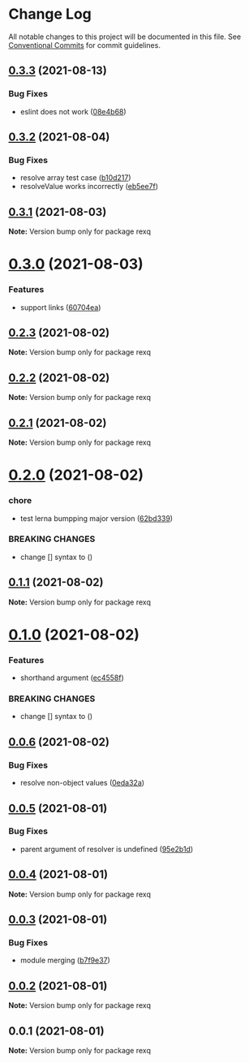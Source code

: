 # Change Log

All notable changes to this project will be documented in this file.
See [Conventional Commits](https://conventionalcommits.org) for commit guidelines.

## [0.3.3](https://github.com/linq2js/rexq/compare/rexq@0.3.2...rexq@0.3.3) (2021-08-13)


### Bug Fixes

* eslint does not work ([08e4b68](https://github.com/linq2js/rexq/commit/08e4b68319629036dcdff68bb808e0f840c07f80))





## [0.3.2](https://github.com/linq2js/rexq/compare/rexq@0.3.1...rexq@0.3.2) (2021-08-04)


### Bug Fixes

* resolve array test case ([b10d217](https://github.com/linq2js/rexq/commit/b10d217fb6f21ef4f44a9b8d37c2e3b6e2ad7a97))
* resolveValue works incorrectly ([eb5ee7f](https://github.com/linq2js/rexq/commit/eb5ee7f6ec6a6d55242d95db2e99c25d8d94af5b))





## [0.3.1](https://github.com/linq2js/rexq/compare/rexq@0.3.0...rexq@0.3.1) (2021-08-03)

**Note:** Version bump only for package rexq





# [0.3.0](https://github.com/linq2js/rexq/compare/rexq@0.2.3...rexq@0.3.0) (2021-08-03)


### Features

* support links ([60704ea](https://github.com/linq2js/rexq/commit/60704ea7610db9334972ac8622673707bae57016))





## [0.2.3](https://github.com/linq2js/rexq/compare/rexq@0.2.2...rexq@0.2.3) (2021-08-02)

**Note:** Version bump only for package rexq





## [0.2.2](https://github.com/linq2js/rexq/compare/rexq@0.2.1...rexq@0.2.2) (2021-08-02)

**Note:** Version bump only for package rexq





## [0.2.1](https://github.com/linq2js/rexq/compare/rexq@0.2.0...rexq@0.2.1) (2021-08-02)

**Note:** Version bump only for package rexq





# [0.2.0](https://github.com/linq2js/rexq/compare/rexq@0.1.1...rexq@0.2.0) (2021-08-02)


### chore

* test lerna bumpping major version ([62bd339](https://github.com/linq2js/rexq/commit/62bd33968bf5d9e8959238fededbc7147d17187f))


### BREAKING CHANGES

* change [] syntax to ()





## [0.1.1](https://github.com/linq2js/rexq/compare/rexq@0.1.0...rexq@0.1.1) (2021-08-02)

**Note:** Version bump only for package rexq





# [0.1.0](https://github.com/linq2js/rexq/compare/rexq@0.0.6...rexq@0.1.0) (2021-08-02)


### Features

* shorthand argument ([ec4558f](https://github.com/linq2js/rexq/commit/ec4558f59dfa1d578d0b394c9b0d99232fe0cd28))


### BREAKING CHANGES

* change [] syntax to ()





## [0.0.6](https://github.com/linq2js/rexq/compare/rexq@0.0.5...rexq@0.0.6) (2021-08-02)


### Bug Fixes

* resolve non-object values ([0eda32a](https://github.com/linq2js/rexq/commit/0eda32ae30993c034b31a6bfac77c50cd129c143))





## [0.0.5](https://github.com/linq2js/rexq/compare/rexq@0.0.4...rexq@0.0.5) (2021-08-01)


### Bug Fixes

* parent argument of resolver is undefined ([95e2b1d](https://github.com/linq2js/rexq/commit/95e2b1d5c86788aaf5f8a6bc32967b76043c2530))





## [0.0.4](https://github.com/linq2js/rexq/compare/rexq@0.0.3...rexq@0.0.4) (2021-08-01)

**Note:** Version bump only for package rexq





## [0.0.3](https://github.com/linq2js/rexq/compare/rexq@0.0.2...rexq@0.0.3) (2021-08-01)


### Bug Fixes

* module merging ([b7f9e37](https://github.com/linq2js/rexq/commit/b7f9e3730bff6baa26dbda08014e1a44d9a61f9f))





## [0.0.2](https://github.com/linq2js/rexq/compare/rexq@0.0.1...rexq@0.0.2) (2021-08-01)

**Note:** Version bump only for package rexq





## 0.0.1 (2021-08-01)

**Note:** Version bump only for package rexq
